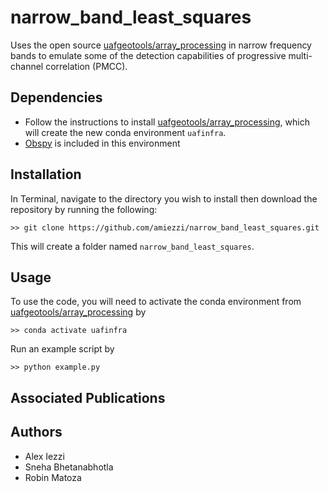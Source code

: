 # narrow_band_least_squares
Uses the open source [uafgeotools/array_processing](https://github.com/uafgeotools/array_processing) in narrow frequency bands to emulate some of the detection capabilities of progressive multi-channel correlation (PMCC). 
 
## Dependencies
- Follow the instructions to install [uafgeotools/array_processing](https://github.com/uafgeotools/array_processing), which will create the new conda environment `uafinfra`. 
- [Obspy](https://docs.obspy.org/) is included in this environment

## Installation
In Terminal, navigate to the directory you wish to install then download the repository by running the following:
```
>> git clone https://github.com/amiezzi/narrow_band_least_squares.git
```
This will create a folder named `narrow_band_least_squares`. 

## Usage
To use the code, you will need to activate the conda environment from [uafgeotools/array_processing](https://github.com/uafgeotools/array_processing) by 
```
>> conda activate uafinfra
```

Run an example script by 
```
>> python example.py
```

## Associated Publications

## Authors
- Alex Iezzi 
- Sneha Bhetanabhotla 
- Robin Matoza 
